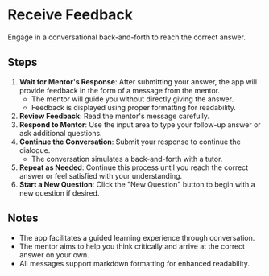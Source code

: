 # Receive Feedback

Engage in a conversational back-and-forth to reach the correct answer.

## Steps

1. **Wait for Mentor's Response**: After submitting your answer, the app will provide feedback in the form of a message from the mentor.
   - The mentor will guide you without directly giving the answer.
   - Feedback is displayed using proper formatting for readability.
2. **Review Feedback**: Read the mentor's message carefully.
3. **Respond to Mentor**: Use the input area to type your follow-up answer or ask additional questions.
4. **Continue the Conversation**: Submit your response to continue the dialogue.
   - The conversation simulates a back-and-forth with a tutor.
5. **Repeat as Needed**: Continue this process until you reach the correct answer or feel satisfied with your understanding.
6. **Start a New Question**: Click the "New Question" button to begin with a new question if desired.

## Notes

- The app facilitates a guided learning experience through conversation.
- The mentor aims to help you think critically and arrive at the correct answer on your own.
- All messages support markdown formatting for enhanced readability.